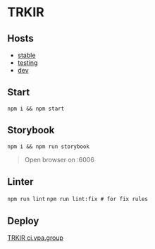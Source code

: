 # TRKIR

## Hosts

* [stable](https://trkir.com/)
* [testing](https://tst-01.vpa.group:3062/)
* [dev](http://localhost:3061/)

## Start

`npm i && npm start`

## Storybook

`npm i && npm run storybook`
> Open browser on :6006

## Linter

`npm run lint`
`npm run lint:fix # for fix rules`


## Deploy

[TRKIR ci.vpa.group](https://ci.vpa.group/view/Trkir/)
